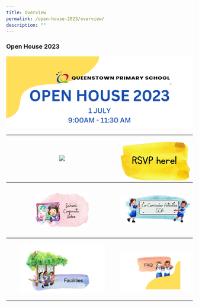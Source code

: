 ```yaml
---
title: Overview
permalink: /open-house-2023/overview/
description: ""
---
```

### **Open House 2023**

![](/images/Open%20House%202023/oh23-header.png)

<table style="width:100%">
	<tbody><tr>
			<th style="width:20%">
<p><a href="/open-house-2023/schedule/">
<img src="/images/Open%20House%202023/oh23-schedule.png" style="width:80%">
</a></p>
		</th><th style="width:60%">
<p><a href="/open-house-2023/rsvp/">
<img align="right" src="/images/Open%20House%202023/oh23-rsvp.png" style="width:100%">
	</a></p></th></tr>
		<tr style="height:150px">
				<th style="width:50%">
<p><a href="/open-house-2023/corpvideo/">
<img src="/images/Open%20House%202023/oh23-schcorpvideo1.png" style="width:50%">
</a></p>
		</th><th style="width:70%">
<p><a href="/open-house-2023/cca/">
<img src="/images/Open%20House%202023/oh23-cca.png" style="width:120%">
	</a></p></th></tr>
		<tr>
		<th style="width:60%">
<p><a href="/open-house-2023/facilities/">
<img src="/images/Open%20House%202023/oh23-facilities1.jpg" style="width:80%">
</a></p>
		</th><th style="width:40%">
<p><a href="/open-house-2023/faq/">
<img align="right" src="/images/Open%20House%202023/oh23-faq1.jpg" style="width:100%">
 </a></p></th></tr>
</tbody></table>